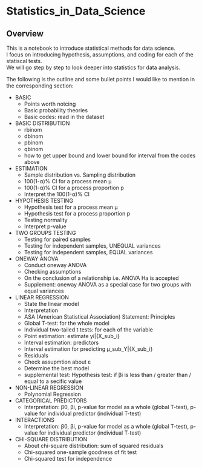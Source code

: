 # Statistics_in_Data_Science

## Overview
This is a notebook to introduce statistical methods for data science.  
I focus on introducing hypothesis, assumptions, and coding for each of the statiscal tests.  
We will go step by step to look deeper into statistics for data analysis.   

The following is the outline and some bullet points I would like to mention in the corresponding section:  
- BASIC
    - Points worth notcing
    - Basic probability theories
    - Basic codes: read in the dataset  
- BASIC DISTRIBUTION  
    - rbinom
    - dbinom
    - pbinom
    - qbinom
    - how to get upper bound and lower bound for interval from the codes above   
- ESTIMATION
    - Sample distribution vs. Sampling distribution
    - 100(1-α)% CI for a process mean μ
    - 100(1-α)% CI for a process proportion p
    - Interpret the 100(1-α)% CI
- HYPOTHESIS TESTING
    - Hypothesis test for a process mean μ
    - Hypothesis test for a process proportion p
    - Testing normality
    - Interpret p-value
- TWO GROUPS TESTING
    - Testing for paired samples
    - Testing for independent samples, UNEQUAL variances
    - Testing for independent samples, EQUAL variances
- ONEWAY ANOVA
    - Conduct oneway ANOVA
    - Checking assumptions
    - On the conclusion of a relationship i.e. ANOVA Ha is accepted
    - Supplement: oneway ANOVA as a special case for two groups with equal variances
- LINEAR REGRESSION
    - State the linear model
    - Interpretation
    - ASA (American Statistical Association) Statement: Principles
    - Global T-test: for the whole model
    - Individual two-tailed t tests: for each of the variable
    - Point estimation: estimate yi|{X_sub_i}
    - Interval estimation: predictors
    - Interval estimation for predicting µ_sub_Y|{X_sub_i}
    - Residuals
    - Check assupmtion about ε
    - Determine the best model
    - supplemental test: Hypothesis test: if βi is less than / greater than / equal to a secific value
- NON-LINEAR REGRESSION
    - Polynomial Regression  
- CATEGORICAL PREDICTORS
    - Interpretation: β0, βi, p-value for model as a whole (global T-test), p-value for individual predictor (individual T-test)  
- INTERACTIONS
    - Interpretation: β0, βi, p-value for model as a whole (global T-test), p-value for individual predictor (individual T-test)  
- CHI-SQUARE DISTRIBUTION
    - About chi-square distribution: sum of squared residuals
    - Chi-squared one-sample goodness of fit test
    - Chi-squared test for independence
